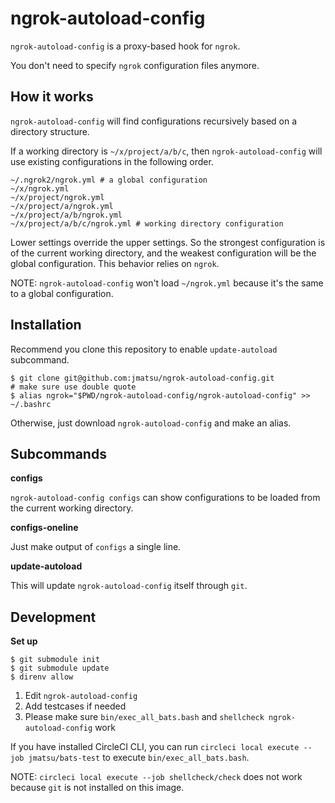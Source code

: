 # ngrok-autoload-config

`ngrok-autoload-config` is a proxy-based hook for `ngrok`.

You don't need to specify `ngrok` configuration files anymore.

## How it works

`ngrok-autoload-config` will find configurations recursively based on a directory structure.

If a working directory is `~/x/project/a/b/c`, then `ngrok-autoload-config` will use existing configurations in the following order.

```
~/.ngrok2/ngrok.yml # a global configuration
~/x/ngrok.yml
~/x/project/ngrok.yml
~/x/project/a/ngrok.yml
~/x/project/a/b/ngrok.yml
~/x/project/a/b/c/ngrok.yml # working directory configuration
```

Lower settings override the upper settings. So the strongest configuration is of the current working directory, and the weakest configuration will be the global configuration. This behavior relies on `ngrok`.

NOTE: `ngrok-autoload-config` won't load `~/ngrok.yml` because it's the same to a global configuration.

## Installation

Recommend you clone this repository to enable `update-autoload` subcommand.

```
$ git clone git@github.com:jmatsu/ngrok-autoload-config.git
# make sure use double quote
$ alias ngrok="$PWD/ngrok-autoload-config/ngrok-autoload-config" >> ~/.bashrc
```

Otherwise, just download `ngrok-autoload-config` and make an alias.

## Subcommands

**configs**

`ngrok-autoload-config configs` can show configurations to be loaded from the current working directory.

**configs-oneline**

Just make output of `configs` a single line.

**update-autoload**

This will update `ngrok-autoload-config` itself through `git`.

## Development

**Set up**

```
$ git submodule init
$ git submodule update
$ direnv allow
```

1. Edit `ngrok-autoload-config`
2. Add testcases if needed
3. Please make sure `bin/exec_all_bats.bash` and `shellcheck ngrok-autoload-config` work

If you have installed CircleCI CLI, you can run `circleci local execute --job jmatsu/bats-test` to execute `bin/exec_all_bats.bash`.

NOTE: `circleci local execute --job shellcheck/check` does not work because `git` is not installed on this image.
